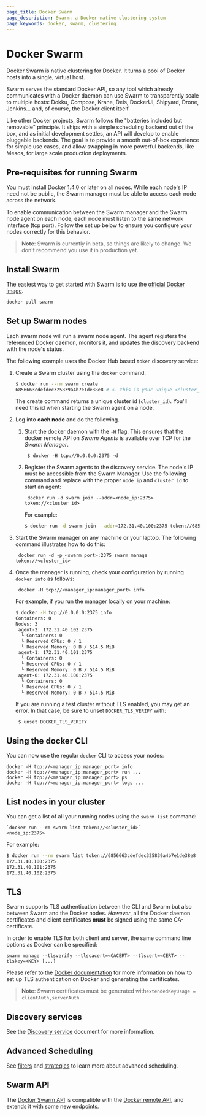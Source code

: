 ```yaml
---
page_title: Docker Swarm
page_description: Swarm: a Docker-native clustering system
page_keywords: docker, swarm, clustering
---
```


# Docker Swarm

Docker Swarm is native clustering for Docker. It turns a pool of Docker hosts
into a single, virtual host.

Swarm serves the standard Docker API, so any tool which already communicates
with a Docker daemon can use Swarm to transparently scale to multiple hosts:
Dokku, Compose, Krane, Deis, DockerUI, Shipyard, Drone, Jenkins... and,
of course, the Docker client itself.

Like other Docker projects, Swarm follows the "batteries included but removable"
principle. It ships with a simple scheduling backend out of the box, and as
initial development settles, an API will develop to enable pluggable backends.
The goal is to provide a smooth out-of-box experience for simple use cases, and
allow swapping in more powerful backends, like Mesos, for large scale production
deployments.

## Pre-requisites for running Swarm

You must install Docker 1.4.0 or later on all nodes. While each node's IP need not
be public, the Swarm manager must be able to access each node across the network.

To enable communication between the Swarm manager and the Swarm node agent on each 
node, each node must listen to the same network interface (tcp port). Follow the set
up below to ensure you configure your nodes correctly for this behavior.

> **Note**: Swarm is currently in beta, so things are likely to change. We
> don't recommend you use it in production yet.

## Install Swarm

The easiest way to get started with Swarm is to use the
[official Docker image](https://registry.hub.docker.com/_/swarm/).

```bash
docker pull swarm
```

## Set up Swarm nodes

Each swarm node will run a swarm node agent. The agent registers the referenced
Docker daemon, monitors it, and updates the discovery backend with the node's status.

The following example uses the Docker Hub based `token` discovery service:

1. Create a Swarm cluster using the `docker` command.

    ```bash
    $ docker run --rm swarm create
    6856663cdefdec325839a4b7e1de38e8 # <- this is your unique <cluster_id>
    ```

    The create command returns a unique cluster id (`cluster_id`). You'll need
    this id when starting the Swarm agent on a node.

2. Log into **each node** and do the following.

    1. Start the docker daemon with the `-H` flag. This ensures that the docker remote API on *Swarm Agents* is available over TCP for the *Swarm Manager*.

    		$ docker -H tcp://0.0.0.0:2375 -d

    2. Register the Swarm agents to the discovery service. The node's IP must be accessible from the Swarm Manager. Use the following command and replace with the proper `node_ip` and `cluster_id` to start an agent:

        	docker run -d swarm join --addr=<node_ip:2375> token://<cluster_id>

        For example:

        ```bash
        $ docker run -d swarm join --addr=172.31.40.100:2375 token://6856663cdefdec325839a4b7e1de38e8
        ```

3. Start the Swarm manager on any machine or your laptop. The following command
illustrates how to do this:

    	docker run -d -p <swarm_port>:2375 swarm manage token://<cluster_id>

4. Once the manager is running, check your configuration by running `docker info` as follows:

    	docker -H tcp://<manager_ip:manager_port> info
    
    For example, if you run the manager locally on your machine:

    ```bash
    $ docker -H tcp://0.0.0.0:2375 info
    Containers: 0
    Nodes: 3
     agent-2: 172.31.40.102:2375
      └ Containers: 0
      └ Reserved CPUs: 0 / 1
      └ Reserved Memory: 0 B / 514.5 MiB
     agent-1: 172.31.40.101:2375
      └ Containers: 0
      └ Reserved CPUs: 0 / 1
      └ Reserved Memory: 0 B / 514.5 MiB
     agent-0: 172.31.40.100:2375
      └ Containers: 0
      └ Reserved CPUs: 0 / 1
      └ Reserved Memory: 0 B / 514.5 MiB
    ```
    
    If you are running a test cluster without TLS enabled, you may get an error. In that case, be sure to unset `DOCKER_TLS_VERIFY` with:
    
    	$ unset DOCKER_TLS_VERIFY

## Using the docker CLI

You can now use the regular `docker` CLI to access your nodes:

```
docker -H tcp://<manager_ip:manager_port> info
docker -H tcp://<manager_ip:manager_port> run ...
docker -H tcp://<manager_ip:manager_port> ps
docker -H tcp://<manager_ip:manager_port> logs ...
```

## List nodes in your cluster

You can get a list of all your running nodes using the `swarm list` command:

```
`docker run --rm swarm list token://<cluster_id>`
<node_ip:2375>
```

For example:

```bash
$ docker run --rm swarm list token://6856663cdefdec325839a4b7e1de38e8
172.31.40.100:2375
172.31.40.101:2375
172.31.40.102:2375
```

## TLS

Swarm supports TLS authentication between the CLI and Swarm but also between
Swarm and the Docker nodes. _However_, all the Docker daemon certificates and client
certificates **must** be signed using the same CA-certificate.

In order to enable TLS for both client and server, the same command line options
as Docker can be specified:

`swarm manage --tlsverify --tlscacert=<CACERT> --tlscert=<CERT> --tlskey=<KEY> [...]`

Please refer to the [Docker documentation](https://docs.docker.com/articles/https/)
for more information on how to set up TLS authentication on Docker and generating
the certificates.

> **Note**: Swarm certificates must be generated with`extendedKeyUsage = clientAuth,serverAuth`.

## Discovery services

See the [Discovery service](discovery.md) document for more information.

## Advanced Scheduling

See [filters](scheduler/filter.md) and [strategies](scheduler/strategy.md) to learn
more about advanced scheduling.

## Swarm API

The [Docker Swarm API](API.md) is compatible with the [Docker
remote API](http://docs.docker.com/reference/api/docker_remote_api/), and extends it
with some new endpoints.
